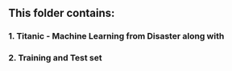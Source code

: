 ## This folder contains: 
###      1. Titanic - Machine Learning from Disaster along with 
###      2. Training and Test set 
